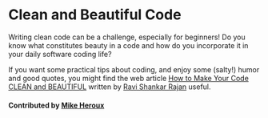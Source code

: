 # Clean and Beautiful Code

Writing clean code can be a challenge, especially for beginners! Do you know what constitutes beauty in a code and how do you incorporate it in your daily software coding life?

If you want some practical tips about coding, and enjoy some (salty!) humor and good quotes, you might find the web article [How to Make Your Code CLEAN and BEAUTIFUL](https://medium.com/swlh/excellent-code-clean-and-beautiful-code-b541ca4b5a39 "https://medium.com/swlh/excellent-code-clean-and-beautiful-code-b541ca4b5a39") written by [Ravi Shankar Rajan](https://medium.com/@rsrajan1) useful. 

#### Contributed by [Mike Heroux](https://github.com/maherou)

<!---
Publish: yes
Categories: development, planning
Topics: software engineering, design
Tags:
Level: 2
Prerequisites: defaults
Aggregate: none
--->
